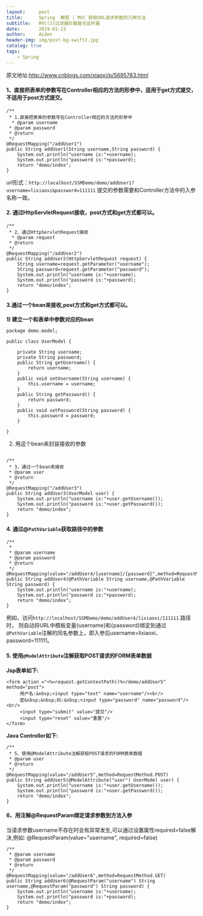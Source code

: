 ```yaml
---
layout:     post
title:      Spring  教程 | MVC 获取URL请求参数的几种方法
subtitle:   MVC(3)过滤器拦截器与监听器
date:       2019-01-13
author:     Aiden
header-img: img/post-bg-swift2.jpg
catalog: true 			
tags:								
    - Spring
---
```


原文地址:http://www.cnblogs.com/xiaoxi/p/5695783.html


#### 1、直接把表单的参数写在Controller相应的方法的形参中，**适用于get方式提交，不适用于post方式提交**。

```
/**
 * 1.直接把表单的参数写在Controller相应的方法的形参中
  * @param username
 * @param password
 * @return
 */
@RequestMapping("/addUser1")
public String addUser1(String username,String password) {
    System.out.println("username is:"+username);
    System.out.println("password is:"+password);
    return "demo/index";
}
```

url形式：`http://localhost/SSMDemo/demo/addUser1?username=lixiaoxi&password=111111` 提交的参数需要和Controller方法中的入参名称一致。

#### 2. 通过HttpServletRequest接收，post方式和get方式都可以。

```
/**
 * 2、通过HttpServletRequest接收
  * @param request
 * @return
 */
@RequestMapping("/addUser2")
public String addUser2(HttpServletRequest request) {
    String username=request.getParameter("username");
    String password=request.getParameter("password");
    System.out.println("username is:"+username);
    System.out.println("password is:"+password);
    return "demo/index";
}
```


#### 3.通过一个bean来接收,post方式和get方式都可以。

**1) 建立一个和表单中参数对应的bean**

```
package demo.model;

public class UserModel {

    private String username;
    private String password;
    public String getUsername() {
        return username;
    }
    public void setUsername(String username) {
        this.username = username;
    }
    public String getPassword() {
        return password;
    }
    public void setPassword(String password) {
        this.password = password;
    }

}
```

2) 用这个bean来封装接收的参数

```

/**
 * 3、通过一个bean来接收
 * @param user
 * @return
 */
@RequestMapping("/addUser3")
public String addUser3(UserModel user) {
    System.out.println("username is:"+user.getUsername());
    System.out.println("password is:"+user.getPassword());
    return "demo/index";
}
```

#### 4. 通过@`PathVariable`获取路径中的参数

```
/**
 *
 * @param username
 * @param password
 * @return
 */
@RequestMapping(value="/addUser4/{username}/{password}",method=RequestMethod.GET)
public String addUser4(@PathVariable String username,@PathVariable String password) {
    System.out.println("username is:"+username);
    System.out.println("password is:"+password);
    return "demo/index";
}
```

例如，访问`http://localhost/SSMDemo/demo/addUser4/lixiaoxi/111111` 路径时，
则自动将URL中模板变量{username}和{password}绑定到通过`@PathVariable`注解的同名参数上，即入参后username=lixiaoxi、password=111111。

#### 5. 使用`@ModelAttribute`注解获取POST请求的FORM表单数据

**Jsp表单如下:**

```
<form action ="<%=request.getContextPath()%>/demo/addUser5" method="post">
     用户名:&nbsp;<input type="text" name="username"/><br/>
     密&nbsp;&nbsp;码:&nbsp;<input type="password" name="password"/><br/>
     <input type="submit" value="提交"/>
     <input type="reset" value="重置"/>
</form>
```

**Java Controller如下:**

```
/**
 * 5、使用@ModelAttribute注解获取POST请求的FORM表单数据
 * @param user
 * @return
 */
@RequestMapping(value="/addUser5",method=RequestMethod.POST)
public String addUser5(@ModelAttribute("user") UserModel user) {
    System.out.println("username is:"+user.getUsername());
    System.out.println("password is:"+user.getPassword());
    return "demo/index";
}
```


#### 6、用注解@RequestParam绑定请求参数到方法入参

当请求参数username不存在时会有异常发生,可以通过设置属性required=false解决,例如: @RequestParam(value="username", required=false)

```
/**
 * @param username
 * @param password
 * @return
 */
@RequestMapping(value="/addUser6",method=RequestMethod.GET)
public String addUser6(@RequestParam("username") String username,@RequestParam("password") String password) {
    System.out.println("username is:"+username);
    System.out.println("password is:"+password);
    return "demo/index";
}
```
